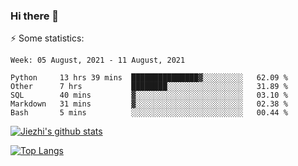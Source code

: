 ### Hi there 👋

⚡ Some statistics:

<!--START_SECTION:waka-->
```text
Week: 05 August, 2021 - 11 August, 2021

Python     13 hrs 39 mins  ███████████████▓░░░░░░░░░   62.09 % 
Other      7 hrs           ████████░░░░░░░░░░░░░░░░░   31.89 % 
SQL        40 mins         ▓░░░░░░░░░░░░░░░░░░░░░░░░   03.10 % 
Markdown   31 mins         ▓░░░░░░░░░░░░░░░░░░░░░░░░   02.38 % 
Bash       5 mins          ░░░░░░░░░░░░░░░░░░░░░░░░░   00.44 % 
```
<!--END_SECTION:waka-->

[![Jiezhi's github stats](https://github-readme-stats.vercel.app/api?username=Jiezhi&show_icons=true)](https://github.com/Jiezhi/github-readme-stats)

[![Top Langs](https://github-readme-stats.vercel.app/api/top-langs/?username=Jiezhi&hide=javascript,html)](https://github.com/Jiezhi/github-readme-stats)
<!--
**Jiezhi/Jiezhi** is a ✨ _special_ ✨ repository because its `README.md` (this file) appears on your GitHub profile.

Here are some ideas to get you started:

- 🔭 I’m currently working on ...
- 🌱 I’m currently learning ...
- 👯 I’m looking to collaborate on ...
- 🤔 I’m looking for help with ...
- 💬 Ask me about ...
- 📫 How to reach me: ...
- 😄 Pronouns: ...
- ⚡ Fun fact: ...
-->

